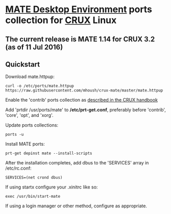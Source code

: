 # [MATE Desktop Environment](http://www.mate-desktop.org/) ports collection for [CRUX](https://crux.nu/) Linux #

## The current release is MATE 1.14 for CRUX 3.2 (as of 11 Jul 2016) ##

## Quickstart ##

Download mate.httpup:

```
curl -o /etc/ports/mate.httpup https://raw.githubusercontent.com/mhoush/crux-mate/master/mate.httpup
```

Enable the 'contrib' ports collection as [described in the CRUX handbook](https://crux.nu/Main/Handbook3-2#ntoc42)

Add 'prtdir /usr/ports/mate' to **/etc/prt-get.conf**, preferably before 'contrib', 'core', 'opt', and 'xorg'.

Update ports collections:

```
ports -u
```

Install MATE ports:

```
prt-get depinst mate --install-scripts
```

After the installation completes, add dbus to the 'SERVICES' array in /etc/rc.conf:

```
SERVICES=(net crond dbus)
```

If using startx configure your .xinitrc like so:

```
exec /usr/bin/start-mate
```

If using a login manager or other method, configure as appropriate.
